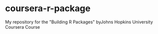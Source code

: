 # coursera-r-package
My repository for the "Building R Packages" byJohns Hopkins University Coursera Course

